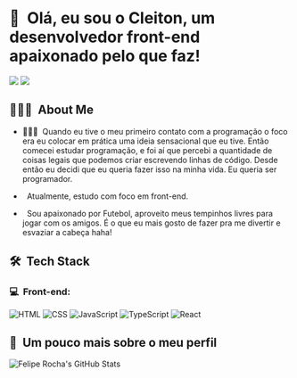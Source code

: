 <h1>👋 &nbsp;Olá, eu sou o Cleiton, um desenvolvedor front-end apaixonado pelo que faz!</h1>
<p align="center">

<a href="https://www.linkedin.com/in/felipe-rocha-034871172"><img src="https://img.shields.io/badge/-Cleiton%20Sobrinho-0077B5?style=flat-square&logo=Linkedin&logoColor=white"/></a>
<a href="mailto:cleiton1.life@gmail.com"><img src="https://img.shields.io/badge/-cleiton1.life@gmail.com-D14836?style=flat-square&logo=Gmail&logoColor=white"/></a>

</p>

<h2> 👨🏻‍💻 &nbsp;About Me </h2>

- 👨🏻‍💻 &nbsp;Quando eu tive o meu primeiro contato com a programação o foco era eu colocar em prática uma ideia sensacional que eu tive. Então comecei estudar programação, e foi aí que percebi  a quantidade de coisas legais que podemos criar escrevendo linhas de código. Desde então eu decidi que eu queria fazer isso na minha vida. Eu queria ser programador.

-  &nbsp; Atualmente, estudo com foco em front-end.
-  &nbsp; Sou apaixonado por Futebol, aproveito meus tempinhos livres para jogar com os amigos. É o que eu mais gosto de fazer pra me divertir e esvaziar a cabeça haha!


<h2> 🛠 &nbsp;Tech Stack</h2>
<h3>💻 &nbsp;Front-end:</h3>

![HTML](https://img.shields.io/badge/-HTML-333333?style=flat&logo=HTML5)
![CSS](https://img.shields.io/badge/-CSS-333333?style=flat&logo=CSS3&logoColor=1572B6)
![JavaScript](https://img.shields.io/badge/-JavaScript-333333?style=flat&logo=javascript)
![TypeScript](https://img.shields.io/badge/-TypeScript-333333?style=flat&logo=typescript&logoColor=2D79C7)
![React](https://img.shields.io/badge/-React-333333?style=flat&logo=react)








<h2>🚀 &nbsp;Um pouco mais sobre o meu perfil</h2>

![Felipe Rocha's GitHub Stats](https://github-readme-stats.vercel.app/api?username=cleitonsobrinho&show_icons=true&theme=dracula)
